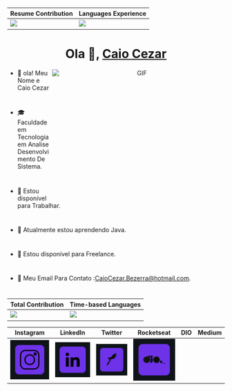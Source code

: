  
<div align="center">
    
| Resume Contribution | Languages Experience |
| ------------------- | -------------------- |
| <img width="500" src="http://github-readme-streak-stats.herokuapp.com?user=CaioCezarBezerra&theme=shades-of-purple&hide_border=true">   | <img flex="auto" width=400 src="https://github-readme-stats.vercel.app/api/top-langs/?username=CaioCezarBezerra&theme=shades-of-purple&hide_border=true&layout=compact&langs_count=6&exclude_repo=Aula-Django,flask-rest-api&hide=jupyter%20notebook,javascript"> |
    
</div>
 
 
 <h1 align="center"> Ola 👋, <a href="https://100rabhcsmc.github.io/Me.io/" target="blank">
Caio Cezar</a></h1>

<a target="_blank" align="center">
  <img align="right" top="500" height="300" width="400" alt="GIF" src="https://media.giphy.com/media/SWoSkN6DxTszqIKEqv/giphy.gif">
</a>


- 👦 ola! Meu Nome e Caio Cezar
#


- 🎓 Faculdade em Tecnologia em Analise Desenvolvimento De Sistema.
#

- 🤝 Estou disponível para Trabalhar.
#

- 🌱 Atualmente estou aprendendo Java.
#

- 🤝 Estou disponível para Freelance.
#

- 📧 Meu Email Para Contato :CaioCezar.Bezerra@hotmail.com.
#


<div>
 
| Total Contribution | Time-based Languages |
| ------------------ | ------------------ |
| <img flex="auto" width=500 src="https://github-readme-stats.vercel.app/api?username=CaioCezarBezerra&theme=aura&hide_border=true&include_all_commits=true&show_icons=true"> | <img width="500" src="https://github-readme-stats.vercel.app/api/wakatime?username=CaioCezarBezerra&theme=aura&hide_border=true&langs_count=4"> |

</div>


<div align="center">
    
| Instagram | LinkedIn | Twitter | Rocketseat | DIO | Medium |
| --------- | -------- | ------- | ---------- | --- | ------ |
| [![](./instagram-button-1.png)](https://www.instagram.com/henriqueotogami) | [![](./linkedin-button-1.png)](https://www.linkedin.com/in/caio-cezar-a7b3bb207/)  | [![](./rocketseat-button-1.png)](https://app.rocketseat.com.br/me/caio-cezar-bezerra-09140) | [![](./dio-button-1.png)](https://web.dio.me/users/Caiocezar_bezerra) |

</div>
  
 